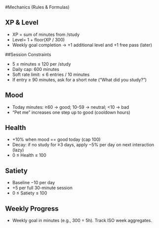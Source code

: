 #Mechanics (Rules & Formulas)

## XP & Level
- XP = sum of minutes from /study
- Level= 1 + floor(XP / 300)
- Weekly goal completion → +1 additional level and +1 free pass (later)

##Session Constraints
- 5 ≤ minutes ≤ 120 per /study
- Daily cap: 600 minutes
- Soft rate limit: ≤ 6 entries / 10 minutes
- If entry ≥ 90 minutes, ask for a short note (“What did you study?”)

## Mood
- Today minutes: ≥60 → good; 10–59 → neutral; <10 → bad
- “Pet me” increases one step up to good (cooldown hours)

## Health
- +10% when mood == good today (cap 100)
- Decay: if no study for ≥3 days, apply −5% per day on next interaction (lazy)
- 0 ≤ Health ≤ 100

## Satiety
- Baseline −10 per day
- +5 per full 30-minute session
- 0 ≤ Satiety ≤ 100

## Weekly Progress
- Weekly goal in minutes (e.g., 300 = 5h). Track ISO week aggregates.
